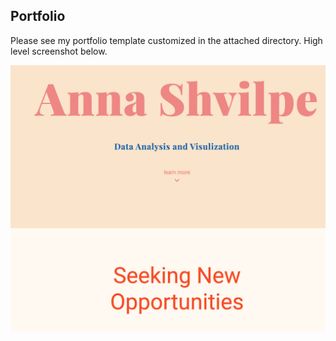 ## Portfolio

Please see my portfolio template customized in the attached directory. High level screenshot below.

![Portfolio screenshot](https://github.com/AnnaS0272/Portfolio/blob/master/Screen%20Shot%202020-08-09%20at%206.47.24%20PM.png)


